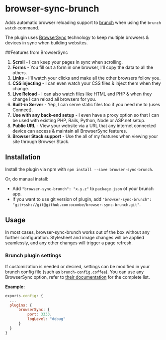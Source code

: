 browser-sync-brunch
===================
Adds automatic browser reloading support to
[brunch](http://brunch.io) when using the `brunch watch` command.

The plugin uses [BrowserSync](http://browsersync.io/) technology to keep multiple browsers & devices in sync when building websites.

##Features from BrowserSync
1. **Scroll** - I can keep your pages in sync when scrolling.
2. **Forms** - You fill out a form in one browser, I'll copy the data to all the others.
3. **Links** - I'll watch your clicks and make all the other browsers follow you.
4. **CSS injecting** - I can even watch your CSS files & inject them when they change.
5. **Live Reload** - I can also watch files like HTML and PHP & when they change I can reload all browsers for you.
6. **Built-in Server** - Yep, I can serve static files too if you need me to (uses Connect).
7. **Use with any back-end setup** - I even have a proxy option so that I can be used with existing PHP, Rails, Python, Node or ASP.net setup.
8. **Public URL** - View your website via a URL that any internet connected device can access & maintain all BrowserSync features.
9. **Browser Stack support** - Use the all of my features when viewing your site through Browser Stack.

## Installation
Install the plugin via npm with `npm install --save browser-sync-brunch`.

Or, do manual install:

* Add `"browser-sync-brunch": "x.y.z"` to `package.json` of your brunch app.
* If you want to use git version of plugin, add
`"browser-sync-brunch": "git+ssh://git@github.com:ocombe/browser-sync-brunch.git"`.

## Usage
In most cases, browser-sync-brunch works out of the box without any further
configuration. Stylesheet and image changes will be applied seamlessly, and any other
changes will trigger a page refresh.

### Brunch plugin settings
If customization is needed or desired, settings can be modified in your brunch config file (such as `brunch-config.coffee`).
You can use any BrowserSync option, refer to [their documentation](http://www.browsersync.io/docs/options/) for the complete list.

**Example:**
```js
exports.config: {
  ...
  plugins: {
      browserSync: {
          port: 3333,
          logLevel: "debug"
      }
  }
}
```

